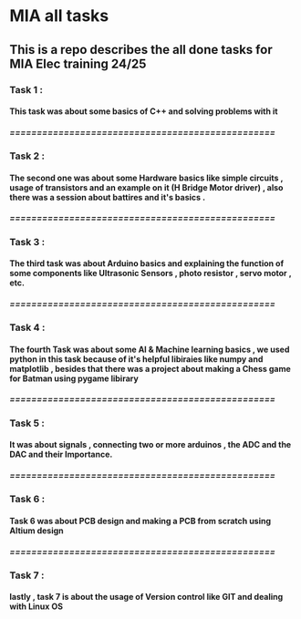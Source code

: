 # MIA all tasks 

## This is a repo describes the all done tasks for MIA Elec training 24/25

### **Task 1** :  

#### This task was about some basics of C++ and solving problems with it 

##### =================================================

### **Task 2** :  

####  The second one was about some Hardware basics like simple circuits , usage of transistors and an example on it (H Bridge Motor driver) , also there was a session about battires and it's basics .

##### =================================================

### **Task 3** :  

####  The third task was about Arduino basics and explaining the function of some components like Ultrasonic Sensors , photo resistor , servo motor , etc.

##### =================================================

### **Task 4** :  

#### The fourth Task was about some AI & Machine learning basics , we used python in this task because of it's helpful libiraies like numpy and matplotlib , besides that there was a project about making a Chess game for Batman using pygame libirary 

##### =================================================

### **Task 5** :  

#### It was about signals , connecting two or more arduinos , the ADC and the DAC and their Importance.

##### =================================================

### **Task 6** :  

#### Task 6 was about PCB design and making a PCB from scratch using Altium design

##### =================================================

### **Task 7** :  

#### lastly , task 7 is about the usage of Version control like GIT and dealing with Linux OS
